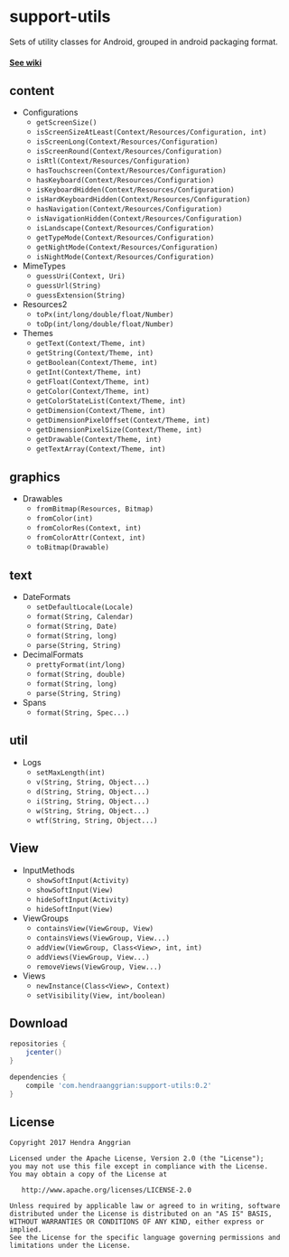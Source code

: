 support-utils
=============
Sets of utility classes for Android, grouped in android packaging format.
#### [See wiki][wiki-content]

content
-------
* Configurations
  * `getScreenSize()`
  * `isScreenSizeAtLeast(Context/Resources/Configuration, int)`
  * `isScreenLong(Context/Resources/Configuration)`
  * `isScreenRound(Context/Resources/Configuration)`
  * `isRtl(Context/Resources/Configuration)`
  * `hasTouchscreen(Context/Resources/Configuration)`
  * `hasKeyboard(Context/Resources/Configuration)`
  * `isKeyboardHidden(Context/Resources/Configuration)`
  * `isHardKeyboardHidden(Context/Resources/Configuration)`
  * `hasNavigation(Context/Resources/Configuration)`
  * `isNavigationHidden(Context/Resources/Configuration)`
  * `isLandscape(Context/Resources/Configuration)`
  * `getTypeMode(Context/Resources/Configuration)`
  * `getNightMode(Context/Resources/Configuration)`
  * `isNightMode(Context/Resources/Configuration)`
* MimeTypes
  * `guessUri(Context, Uri)`
  * `guessUrl(String)`
  * `guessExtension(String)`
* Resources2
  * `toPx(int/long/double/float/Number)`
  * `toDp(int/long/double/float/Number)`
* Themes
  * `getText(Context/Theme, int)`
  * `getString(Context/Theme, int)`
  * `getBoolean(Context/Theme, int)`
  * `getInt(Context/Theme, int)`
  * `getFloat(Context/Theme, int)`
  * `getColor(Context/Theme, int)`
  * `getColorStateList(Context/Theme, int)`
  * `getDimension(Context/Theme, int)`
  * `getDimensionPixelOffset(Context/Theme, int)`
  * `getDimensionPixelSize(Context/Theme, int)`
  * `getDrawable(Context/Theme, int)`
  * `getTextArray(Context/Theme, int)`

graphics
-------
* Drawables
  * `fromBitmap(Resources, Bitmap)`
  * `fromColor(int)`
  * `fromColorRes(Context, int)`
  * `fromColorAttr(Context, int)`
  * `toBitmap(Drawable)`

text
----
* DateFormats
  * `setDefaultLocale(Locale)`
  * `format(String, Calendar)`
  * `format(String, Date)`
  * `format(String, long)`
  * `parse(String, String)`
* DecimalFormats
  * `prettyFormat(int/long)`
  * `format(String, double)`
  * `format(String, long)`
  * `parse(String, String)`
* Spans
  * `format(String, Spec...)`

util
----
* Logs
  * `setMaxLength(int)`
  * `v(String, String, Object...)`
  * `d(String, String, Object...)`
  * `i(String, String, Object...)`
  * `w(String, String, Object...)`
  * `wtf(String, String, Object...)`
  
View
----
* InputMethods
  * `showSoftInput(Activity)`
  * `showSoftInput(View)`
  * `hideSoftInput(Activity)`
  * `hideSoftInput(View)`
* ViewGroups
  * `containsView(ViewGroup, View)`
  * `containsViews(ViewGroup, View...)`
  * `addView(ViewGroup, Class<View>, int, int)`
  * `addViews(ViewGroup, View...)`
  * `removeViews(ViewGroup, View...)`
* Views
  * `newInstance(Class<View>, Context)`
  * `setVisibility(View, int/boolean)`

Download
--------
```gradle
repositories {
    jcenter()
}

dependencies {
    compile 'com.hendraanggrian:support-utils:0.2'
}
```

License
-------
    Copyright 2017 Hendra Anggrian

    Licensed under the Apache License, Version 2.0 (the "License");
    you may not use this file except in compliance with the License.
    You may obtain a copy of the License at

       http://www.apache.org/licenses/LICENSE-2.0

    Unless required by applicable law or agreed to in writing, software
    distributed under the License is distributed on an "AS IS" BASIS,
    WITHOUT WARRANTIES OR CONDITIONS OF ANY KIND, either express or implied.
    See the License for the specific language governing permissions and
    limitations under the License.
    
[wiki-content]: https://github.com/HendraAnggrian/support-utils/wiki/Content
[wiki-text]: https://github.com/HendraAnggrian/support-utils/wiki/Text
[wiki-util]: https://github.com/HendraAnggrian/support-utils/wiki/Util
[wiki-view]: https://github.com/HendraAnggrian/support-utils/wiki/View
